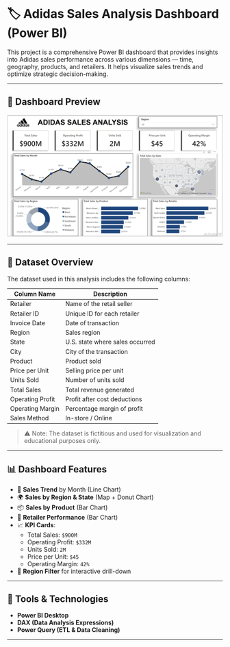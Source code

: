 # 🏷️ Adidas Sales Analysis Dashboard (Power BI)

This project is a comprehensive Power BI dashboard that provides insights into Adidas sales performance across various dimensions — time, geography, products, and retailers. It helps visualize sales trends and optimize strategic decision-making.

---

## 📸 Dashboard Preview

![Adidas Sales Dashboard](images/dashboard-overview.png)

---

## 🧾 Dataset Overview

The dataset used in this analysis includes the following columns:

| Column Name         | Description |
|---------------------|-------------|
| Retailer            | Name of the retail seller |
| Retailer ID         | Unique ID for each retailer |
| Invoice Date        | Date of transaction |
| Region              | Sales region |
| State               | U.S. state where sales occurred |
| City                | City of the transaction |
| Product             | Product sold |
| Price per Unit      | Selling price per unit |
| Units Sold          | Number of units sold |
| Total Sales         | Total revenue generated |
| Operating Profit    | Profit after cost deductions |
| Operating Margin    | Percentage margin of profit |
| Sales Method        | In-store / Online |

> ⚠️ Note: The dataset is fictitious and used for visualization and educational purposes only.

---

## 📊 Dashboard Features

- 📅 **Sales Trend** by Month (Line Chart)
- 🌍 **Sales by Region & State** (Map + Donut Chart)
- 📦 **Sales by Product** (Bar Chart)
- 🛒 **Retailer Performance** (Bar Chart)
- 📈 **KPI Cards**:
  - Total Sales: `$900M`
  - Operating Profit: `$332M`
  - Units Sold: `2M`
  - Price per Unit: `$45`
  - Operating Margin: `42%`
- 🎯 **Region Filter** for interactive drill-down

---

## 🧰 Tools & Technologies

- **Power BI Desktop**
- **DAX (Data Analysis Expressions)**
- **Power Query (ETL & Data Cleaning)**

---


